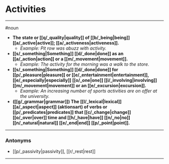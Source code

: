 # Activities
---
#noun
- **The state or [[q/_quality|quality]] of [[b/_being|being]] [[a/_active|active]]; [[a/_activeness|activeness]].**
	- _Example: Pit row was abuzz with activity._
- **[[s/_something|Something]] [[d/_done|done]] as an [[a/_action|action]] or a [[m/_movement|movement]].**
	- _Example: The activity for the morning was a walk to the store._
- **[[s/_something|Something]] [[d/_done|done]] for [[p/_pleasure|pleasure]] or [[e/_entertainment|entertainment]], [[e/_especially|especially]] [[o/_one|one]] [[i/_involving|involving]] [[m/_movement|movement]] or an [[e/_excursion|excursion]].**
	- _Example: An increasing number of sports activities are on offer at the university._
- **([[g/_grammar|grammar]]) The [[l/_lexical|lexical]] [[a/_aspect|aspect]] (aktionsart) of verbs or [[p/_predicates|predicates]] that [[c/_change|change]] [[o/_over|over]] time and [[h/_have|have]] [[n/_no|no]] [[n/_natural|natural]] [[e/_end|end]] [[p/_point|point]].**
---
### Antonyms
- [[p/_passivity|passivity]], [[r/_rest|rest]]
---
